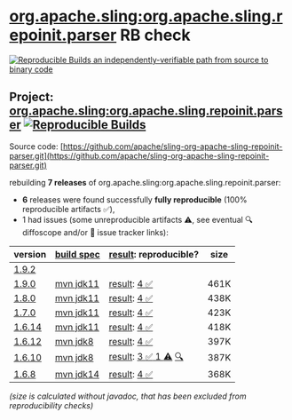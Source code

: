 [org.apache.sling:org.apache.sling.repoinit.parser](https://central.sonatype.com/artifact/org.apache.sling/org.apache.sling.repoinit.parser/versions) RB check
=======

[![Reproducible Builds](https://reproducible-builds.org/images/logos/rb.svg) an independently-verifiable path from source to binary code](https://reproducible-builds.org/)

## Project: [org.apache.sling:org.apache.sling.repoinit.parser](https://central.sonatype.com/artifact/org.apache.sling/org.apache.sling.repoinit.parser/versions) [![Reproducible Builds](https://img.shields.io/endpoint?url=https://raw.githubusercontent.com/jvm-repo-rebuild/reproducible-central/master/content/org/apache/sling/org.apache.sling.repoinit.parser/badge.json)](https://github.com/jvm-repo-rebuild/reproducible-central/blob/master/content/org/apache/sling/org.apache.sling.repoinit.parser/README.md)

Source code: [https://github.com/apache/sling-org-apache-sling-repoinit-parser.git](https://github.com/apache/sling-org-apache-sling-repoinit-parser.git)

rebuilding **7 releases** of org.apache.sling:org.apache.sling.repoinit.parser:
- **6** releases were found successfully **fully reproducible** (100% reproducible artifacts :white_check_mark:),
- 1 had issues (some unreproducible artifacts :warning:, see eventual :mag: diffoscope and/or :memo: issue tracker links):

| version | [build spec](/BUILDSPEC.md) | [result](https://reproducible-builds.org/docs/jvm/): reproducible? | size |
| -- | --------- | ------ | -- |
| [1.9.2](https://central.sonatype.com/artifact/org.apache.sling/org.apache.sling.repoinit.parser/1.9.2/pom) | | | |
| [1.9.0](https://central.sonatype.com/artifact/org.apache.sling/org.apache.sling.repoinit.parser/1.9.0/pom) | [mvn jdk11](org.apache.sling.repoinit.parser-1.9.0.buildspec) | [result](org.apache.sling.repoinit.parser-1.9.0.buildinfo): [4 :white_check_mark: ](org.apache.sling.repoinit.parser-1.9.0.buildcompare) | 461K |
| [1.8.0](https://central.sonatype.com/artifact/org.apache.sling/org.apache.sling.repoinit.parser/1.8.0/pom) | [mvn jdk11](org.apache.sling.repoinit.parser-1.8.0.buildspec) | [result](org.apache.sling.repoinit.parser-1.8.0.buildinfo): [4 :white_check_mark: ](org.apache.sling.repoinit.parser-1.8.0.buildcompare) | 438K |
| [1.7.0](https://central.sonatype.com/artifact/org.apache.sling/org.apache.sling.repoinit.parser/1.7.0/pom) | [mvn jdk11](org.apache.sling.repoinit.parser-1.7.0.buildspec) | [result](org.apache.sling.repoinit.parser-1.7.0.buildinfo): [4 :white_check_mark: ](org.apache.sling.repoinit.parser-1.7.0.buildcompare) | 423K |
| [1.6.14](https://central.sonatype.com/artifact/org.apache.sling/org.apache.sling.repoinit.parser/1.6.14/pom) | [mvn jdk11](org.apache.sling.repoinit.parser-1.6.14.buildspec) | [result](org.apache.sling.repoinit.parser-1.6.14.buildinfo): [4 :white_check_mark: ](org.apache.sling.repoinit.parser-1.6.14.buildcompare) | 418K |
| [1.6.12](https://central.sonatype.com/artifact/org.apache.sling/org.apache.sling.repoinit.parser/1.6.12/pom) | [mvn jdk8](org.apache.sling.repoinit.parser-1.6.12.buildspec) | [result](org.apache.sling.repoinit.parser-1.6.12.buildinfo): [4 :white_check_mark: ](org.apache.sling.repoinit.parser-1.6.12.buildcompare) | 397K |
| [1.6.10](https://central.sonatype.com/artifact/org.apache.sling/org.apache.sling.repoinit.parser/1.6.10/pom) | [mvn jdk8](org.apache.sling.repoinit.parser-1.6.10.buildspec) | [result](org.apache.sling.repoinit.parser-1.6.10.buildinfo): [3 :white_check_mark:  1 :warning:](org.apache.sling.repoinit.parser-1.6.10.buildcompare) [:mag:](org.apache.sling.repoinit.parser-1.6.10.diffoscope) | 387K |
| [1.6.8](https://central.sonatype.com/artifact/org.apache.sling/org.apache.sling.repoinit.parser/1.6.8/pom) | [mvn jdk14](org.apache.sling.repoinit.parser-1.6.8.buildspec) | [result](org.apache.sling.repoinit.parser-1.6.8.buildinfo): [4 :white_check_mark: ](org.apache.sling.repoinit.parser-1.6.8.buildcompare) | 368K |

<i>(size is calculated without javadoc, that has been excluded from reproducibility checks)</i>
